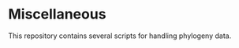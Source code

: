 Miscellaneous
=============

This repository contains several scripts for handling phylogeny data. 
